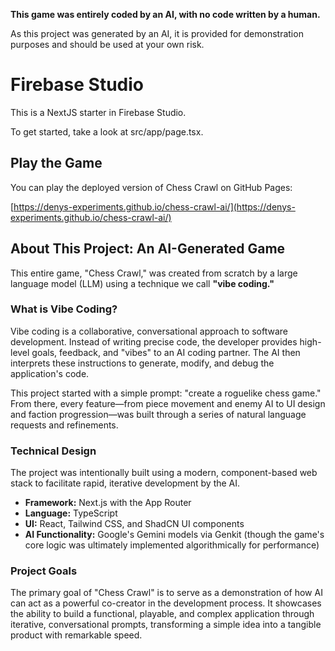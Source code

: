 **This game was entirely coded by an AI, with no code written by a human.**

As this project was generated by an AI, it is provided for demonstration purposes and should be used at your own risk.

# Firebase Studio

This is a NextJS starter in Firebase Studio.

To get started, take a look at src/app/page.tsx.

## Play the Game

You can play the deployed version of Chess Crawl on GitHub Pages:

[https://denys-experiments.github.io/chess-crawl-ai/](https://denys-experiments.github.io/chess-crawl-ai/)

## About This Project: An AI-Generated Game

This entire game, "Chess Crawl," was created from scratch by a large language model (LLM) using a technique we call **"vibe coding."**

### What is Vibe Coding?
Vibe coding is a collaborative, conversational approach to software development. Instead of writing precise code, the developer provides high-level goals, feedback, and "vibes" to an AI coding partner. The AI then interprets these instructions to generate, modify, and debug the application's code.

This project started with a simple prompt: "create a roguelike chess game." From there, every feature—from piece movement and enemy AI to UI design and faction progression—was built through a series of natural language requests and refinements.

### Technical Design
The project was intentionally built using a modern, component-based web stack to facilitate rapid, iterative development by the AI.

*   **Framework:** Next.js with the App Router
*   **Language:** TypeScript
*   **UI:** React, Tailwind CSS, and ShadCN UI components
*   **AI Functionality:** Google's Gemini models via Genkit (though the game's core logic was ultimately implemented algorithmically for performance)

### Project Goals
The primary goal of "Chess Crawl" is to serve as a demonstration of how AI can act as a powerful co-creator in the development process. It showcases the ability to build a functional, playable, and complex application through iterative, conversational prompts, transforming a simple idea into a tangible product with remarkable speed.
